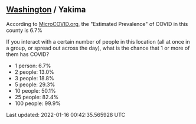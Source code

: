 
## [Washington](/united-states/washington) / Yakima

According to [MicroCOVID.org](http://microcovid.org),
the "Estimated Prevalence" of COVID in this county is 6.7%

If you interact with a certain number of people in this location
(all at once in a group, or spread out across the day), what is the chance that
1 or more of them has COVID?

- 1 person: 6.7%
- 2 people: 13.0%
- 3 people: 18.8%
- 5 people: 29.3%
- 10 people: 50.1%
- 25 people: 82.4%
- 100 people: 99.9%

Last updated: 2022-01-16 00:42:35.565928 UTC
